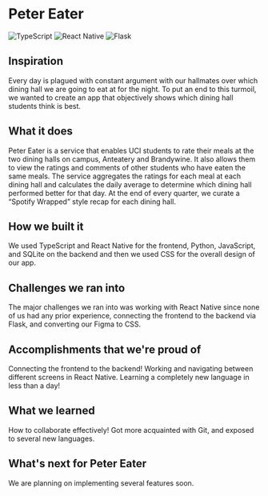 # Peter Eater

![TypeScript](https://img.shields.io/badge/typescript-%23007ACC.svg?style=for-the-badge&logo=typescript&logoColor=white)
![React Native](https://img.shields.io/badge/react_native-%2320232a.svg?style=for-the-badge&logo=react&logoColor=%2361DAFB)
![Flask](https://img.shields.io/badge/flask-%23000.svg?style=for-the-badge&logo=flask&logoColor=white)

## Inspiration

Every day is plagued with constant argument with our hallmates over which dining hall we are going to eat at for the night. To put an end to this turmoil, we wanted to create an app that objectively shows which dining hall students think is best. 

## What it does

Peter Eater is a service that enables UCI students to rate their meals at the two dining halls on campus, Anteatery and Brandywine. It also allows them to view the ratings and comments of other students who have eaten the same meals. The service aggregates the ratings for each meal at each dining hall and calculates the daily average to determine which dining hall performed better for that day. At the end of every quarter, we curate a “Spotify Wrapped” style recap for each dining hall.

## How we built it

We used TypeScript and React Native for the frontend, Python, JavaScript, and SQLite on the backend and then we used CSS for the overall design of our app.

## Challenges we ran into

The major challenges we ran into was working with React Native since none of us had any prior experience, connecting the frontend to the backend via Flask, and converting our Figma to CSS.

## Accomplishments that we're proud of

Connecting the frontend to the backend! Working and navigating between different screens in React Native. Learning a completely new language in less than a day!

## What we learned

How to collaborate effectively! Got more acquainted with Git, and exposed to several new languages.

## What's next for Peter Eater

We are planning on implementing several features soon.
